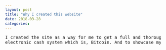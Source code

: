 ```yaml
---
layout: post
title: "Why I created this website"
date: 2018-03-28
categories:
---
```

<pre>
I created the site as a way for me to get a full and thorough understanding of the peer to peer
electronic cash system which is, Bitcoin. And to showcase my home lab network I use for penetration testing practice and the projects I work on.
</pre>

